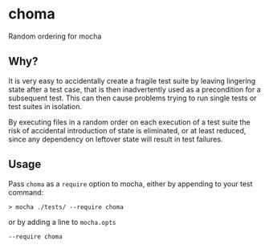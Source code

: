 # choma
Random ordering for mocha

## Why?

It is very easy to accidentally create a fragile test suite by leaving lingering state after a test case, that is then inadvertently used as a precondition for a subsequent test. This can then cause problems trying to run single tests or test suites in isolation.

By executing files in a random order on each execution of a test suite the risk of accidental introduction of state is eliminated, or at least reduced, since any dependency on leftover state will result in test failures.

## Usage

Pass `choma` as a `require` option to mocha, either by appending to your test command:

```shell
> mocha ./tests/ --require choma
```

or by adding a line to `mocha.opts`

```
--require choma
```

